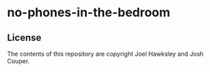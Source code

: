 # no-phones-in-the-bedroom

## License

The contents of this repository are copyright Joel Hawksley and Josh Couper.